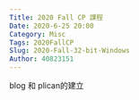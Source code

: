 ```yaml
---
Title: 2020 Fall CP 課程
Date: 2020-6-25 20:00
Category: Misc
Tags: 2020FallCP
Slug: 2020-Fall-32-bit-Windows
Author: 40823151
---
```



blog 和 plican的建立
